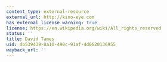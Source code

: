 ```yaml
---
content_type: external-resource
external_url: http://kino-eye.com
has_external_license_warning: true
license: https://en.wikipedia.org/wiki/All_rights_reserved
status: ''
title: David Tames
uid: db539439-8a10-490c-91af-4d0620136955
wayback_url: ''
---
```

